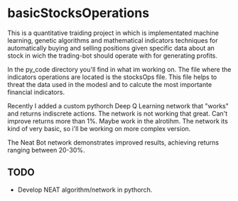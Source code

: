 # basicStocksOperations
This is a quantitative traiding project in which is implementated machine learning, genetic algorithms and
mathematical indicators techniques for automatically buying and selling positions given specific data about an
stock in wich the trading-bot should operate with for generating profits.

In the py_code directory you'll find in what im working on. The file where the indicators operations are located is the
stocksOps file. This file helps to threat the data used in the modesl and to calcute the most importante financial indicators.

Recently I added a custom pythorch Deep Q Learning network that "works" and returns indiscrete actions.
The network is not working that great. Can't improve returns more than 1%. Maybe work in the alrotihm.
The network its kind of very basic, so i'll be working on more complex version.

The Neat Bot network demonstrates improved results, achieving returns ranging between 20-30%.

## TODO
- Develop NEAT algorithm/network in pythorch.
